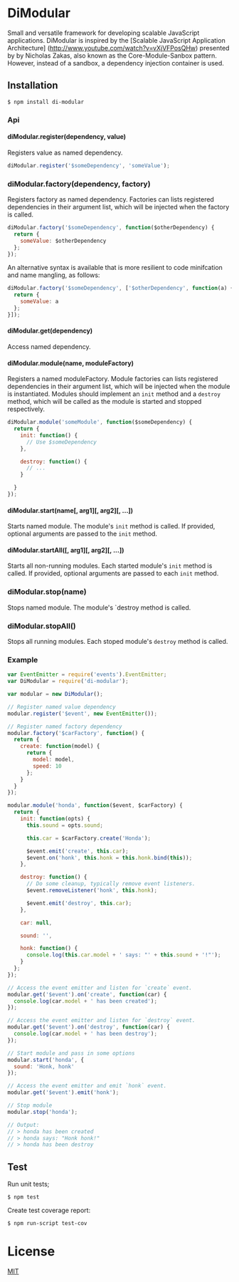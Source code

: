 # DiModular
Small and versatile framework for developing scalable JavaScript applications.
DiModular is inspired by the [Scalable JavaScript Application Architecture]
(http://www.youtube.com/watch?v=vXjVFPosQHw) presented by by Nicholas Zakas,
also known as the Core-Module-Sanbox pattern. However, instead of a sandbox,
a dependency injection container is used.

## Installation

`$ npm install di-modular`

### Api

#### diModular.register(dependency, value)
Registers value as named dependency.

```js
diModular.register('$someDependency', 'someValue');
```

### diModular.factory(dependency, factory)
Registers factory as named dependency. Factories can lists registered
dependencies in their argument list, which will be injected when the factory
is called.

```js
diModular.factory('$someDependency', function($otherDependency) {
  return {
    someValue: $otherDependency
  };
});
```

An alternative syntax is available that is more resilient to code minifcation
and name mangling, as follows:

```js
diModular.factory('$someDependency', ['$otherDependency', function(a) {
  return {
    someValue: a
  };
}]);
```

#### diModular.get(dependency)
Access named dependency.

#### diModular.module(name, moduleFactory)
Registers a named moduleFactory. Module factories can lists registered
dependencies in their argument list, which will be injected when the module is
instantiated. Modules should implement an `init` method and a `destroy` method,
which will be called as the module is started and stopped respectively.

```js
diModular.module('someModule', function($someDependency) {
  return {
    init: function() {
      // Use $someDependency
    },

    destroy: function() {
      // ...
    }

  }
});
```

#### diModular.start(name[, arg1][, arg2][, ...])
Starts named module. The module's `init` method is called. If provided, optional
arguments are passed to the `init` method.

#### diModular.startAll([, arg1][, arg2][, ...])
Starts all non-running modules. Each started module's `init` method is called.
If provided, optional arguments are passed to each `init` method.

### diModular.stop(name)
Stops named module. The module's `destroy method is called.

### diModular.stopAll()
Stops all running modules. Each stoped module's `destroy` method is called.

### Example

```js
var EventEmitter = require('events').EventEmitter;
var DiModular = require('di-modular');

var modular = new DiModular();

// Register named value dependency
modular.register('$event', new EventEmitter());

// Register named factory dependency
modular.factory('$carFactory', function() {
  return {
    create: function(model) {
      return {
        model: model,
        speed: 10
      };
    }
  }
});

modular.module('honda', function($event, $carFactory) {
  return {
    init: function(opts) {
      this.sound = opts.sound;

      this.car = $carFactory.create('Honda');

      $event.emit('create', this.car);
      $event.on('honk', this.honk = this.honk.bind(this));
    },

    destroy: function() {
      // Do some cleanup, typically remove event listeners.
      $event.removeListener('honk', this.honk);

      $event.emit('destroy', this.car);
    },

    car: null,

    sound: '',

    honk: function() {
      console.log(this.car.model + ' says: "' + this.sound + '!"');
    }
  };
});

// Access the event emitter and listen for `create` event.
modular.get('$event').on('create', function(car) {
  console.log(car.model + ' has been created');
});

// Access the event emitter and listen for `destroy` event.
modular.get('$event').on('destroy', function(car) {
  console.log(car.model + ' has been destroy');
});

// Start module and pass in some options
modular.start('honda', {
  sound: 'Honk, honk'
});

// Access the event emitter and emit `honk` event.
modular.get('$event').emit('honk');

// Stop module
modular.stop('honda');

// Output:
// > honda has been created
// > honda says: "Honk honk!"
// > honda has been destroy
```

## Test

Run unit tests;

`$ npm test`

Create test coverage report:

`$ npm run-script test-cov`

# License

[MIT](LICENSE)
